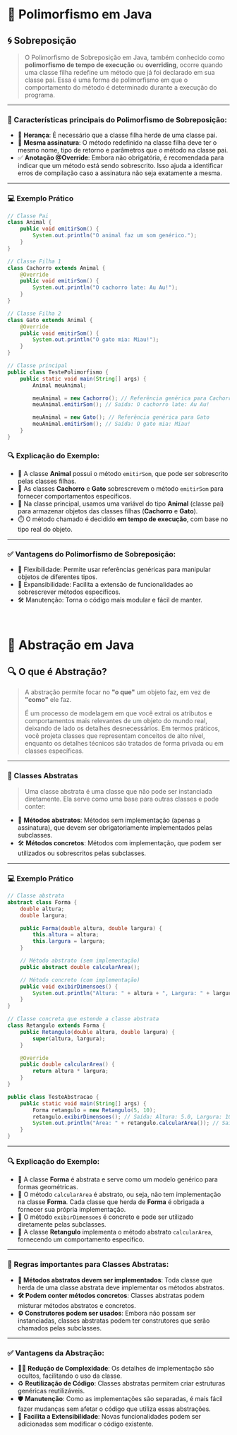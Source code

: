 # 🌟 Polimorfismo em Java

## 🌀 Sobreposição 

> O Polimorfismo de Sobreposição em Java, também conhecido como **polimorfismo de tempo de execução** ou **overriding**, ocorre quando uma classe filha redefine um método que já foi declarado em sua classe pai. Essa é uma forma de polimorfismo em que o comportamento do método é determinado durante a execução do programa.

---

### 🔑 Características principais do Polimorfismo de Sobreposição:

- 🧩 **Herança**: É necessário que a classe filha herde de uma classe pai.
- 🔄 **Mesma assinatura**: O método redefinido na classe filha deve ter o mesmo nome, tipo de retorno e parâmetros que o método na classe pai.
- ✅ **Anotação @Override**: Embora não obrigatória, é recomendada para indicar que um método está sendo sobrescrito. Isso ajuda a identificar erros de compilação caso a assinatura não seja exatamente a mesma.

---

### 💻 Exemplo Prático

```java
// Classe Pai
class Animal {
    public void emitirSom() {
        System.out.println("O animal faz um som genérico.");
    }
}

// Classe Filha 1
class Cachorro extends Animal {
    @Override
    public void emitirSom() {
        System.out.println("O cachorro late: Au Au!");
    }
}

// Classe Filha 2
class Gato extends Animal {
    @Override
    public void emitirSom() {
        System.out.println("O gato mia: Miau!");
    }
}

// Classe principal
public class TestePolimorfismo {
    public static void main(String[] args) {
        Animal meuAnimal;

        meuAnimal = new Cachorro(); // Referência genérica para Cachorro
        meuAnimal.emitirSom(); // Saída: O cachorro late: Au Au!

        meuAnimal = new Gato(); // Referência genérica para Gato
        meuAnimal.emitirSom(); // Saída: O gato mia: Miau!
    }
}
```

### 🔍 Explicação do Exemplo:

- 🐾 A classe **Animal** possui o método `emitirSom`, que pode ser sobrescrito pelas classes filhas.
- 🐶 As classes **Cachorro** e **Gato** sobrescrevem o método `emitirSom` para fornecer comportamentos específicos.
- 🔄 Na classe principal, usamos uma variável do tipo **Animal** (classe pai) para armazenar objetos das classes filhas (**Cachorro** e **Gato**).
- ⏱️ O método chamado é decidido **em tempo de execução**, com base no tipo real do objeto.

---

### ✅ Vantagens do Polimorfismo de Sobreposição:

- 🎯 Flexibilidade: Permite usar referências genéricas para manipular objetos de diferentes tipos.
- 🔧 Expansibilidade: Facilita a extensão de funcionalidades ao sobrescrever métodos específicos.
- 🛠️ Manutenção: Torna o código mais modular e fácil de manter.

<br>

# 🌟 Abstração em Java

## 🔍 O que é Abstração?

> A abstração permite focar no **"o que"** um objeto faz, em vez de **"como"** ele faz.
> 
> É um processo de modelagem em que você extrai os atributos e comportamentos mais relevantes de um objeto do mundo real, deixando de lado os detalhes desnecessários. Em termos práticos, você projeta classes que representam conceitos de alto nível, enquanto os detalhes técnicos são tratados de forma privada ou em classes específicas.

---

### 🔑 Classes Abstratas

> Uma classe abstrata é uma classe que não pode ser instanciada diretamente. Ela serve como uma base para outras classes e pode conter:

- 📝 **Métodos abstratos**: Métodos sem implementação (apenas a assinatura), que devem ser obrigatoriamente implementados pelas subclasses.
- 🛠️ **Métodos concretos**: Métodos com implementação, que podem ser utilizados ou sobrescritos pelas subclasses.

---

### 💻 Exemplo Prático

```java
// Classe abstrata
abstract class Forma {
    double altura;
    double largura;

    public Forma(double altura, double largura) {
        this.altura = altura;
        this.largura = largura;
    }

    // Método abstrato (sem implementação)
    public abstract double calcularArea();

    // Método concreto (com implementação)
    public void exibirDimensoes() {
        System.out.println("Altura: " + altura + ", Largura: " + largura);
    }
}

// Classe concreta que estende a classe abstrata
class Retangulo extends Forma {
    public Retangulo(double altura, double largura) {
        super(altura, largura);
    }

    @Override
    public double calcularArea() {
        return altura * largura;
    }
}

public class TesteAbstracao {
    public static void main(String[] args) {
        Forma retangulo = new Retangulo(5, 10);
        retangulo.exibirDimensoes(); // Saída: Altura: 5.0, Largura: 10.0
        System.out.println("Área: " + retangulo.calcularArea()); // Saída: Área: 50.0
    }
}
```

---

### 🔍 Explicação do Exemplo:

- 🔹 A classe **Forma** é abstrata e serve como um modelo genérico para formas geométricas.
- 📐 O método `calcularArea` é abstrato, ou seja, não tem implementação na classe **Forma**. Cada classe que herda de **Forma** é obrigada a fornecer sua própria implementação.
- 📏 O método `exibirDimensoes` é concreto e pode ser utilizado diretamente pelas subclasses.
- 🔧 A classe **Retangulo** implementa o método abstrato `calcularArea`, fornecendo um comportamento específico.

---

### 📜 Regras importantes para Classes Abstratas:

- **📝 Métodos abstratos devem ser implementados**: Toda classe que herda de uma classe abstrata deve implementar os métodos abstratos.
- **🛠️ Podem conter métodos concretos**: Classes abstratas podem misturar métodos abstratos e concretos.
- **⚙️ Construtores podem ser usados**: Embora não possam ser instanciadas, classes abstratas podem ter construtores que serão chamados pelas subclasses.

---

### ✅ Vantagens da Abstração:

- 🤹‍♀️ **Redução de Complexidade**: Os detalhes de implementação são ocultos, facilitando o uso da classe.
- ♻️ **Reutilização de Código**: Classes abstratas permitem criar estruturas genéricas reutilizáveis.
- 🛡️ **Manutenção**: Como as implementações são separadas, é mais fácil fazer mudanças sem afetar o código que utiliza essas abstrações.
- 🌟 **Facilita a Extensibilidade**: Novas funcionalidades podem ser adicionadas sem modificar o código existente.


